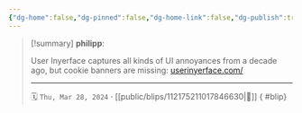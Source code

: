 ```yaml
---
{"dg-home":false,"dg-pinned":false,"dg-home-link":false,"dg-publish":true,"type":"blip","disabled rules":["yaml-title","yaml-title-alias","file-name-heading"],"title":"philipp on mastodon @ 2024-03-28","created-date":"2024-03-28T20:31:22","id":112175211017846620,"updated-date":"2025-05-02T08:50:44","dg-path":"blips/112175211017846630.md","permalink":"/blips/112175211017846630/","dgPassFrontmatter":true,"created":"2024-03-28T20:31:22","updated":"2025-05-02T08:50:44"}
---
```


> [!summary] **philipp**:
>
> User Inyerface captures all kinds of UI annoyances from a decade ago, but cookie banners are missing: [userinyerface.com/](https://userinyerface.com/)
> - - -
>
> 🗓️ `Thu, Mar 28, 2024` · [[public/blips/112175211017846630\|🔗]]
{ #blip}

